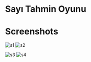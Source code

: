 # Sayı Tahmin Oyunu
# Screenshots
![s1](https://user-images.githubusercontent.com/43938354/113051531-bd3a8c80-91ae-11eb-9843-2da371d85bdf.png)
![s2](https://user-images.githubusercontent.com/43938354/113051534-be6bb980-91ae-11eb-8f62-93f7dfeae1eb.png)

![s3](https://user-images.githubusercontent.com/43938354/113051536-bf045000-91ae-11eb-8685-59ae345bf73d.png)
![s4](https://user-images.githubusercontent.com/43938354/113051539-bf9ce680-91ae-11eb-9e4c-8c753d35dc61.png)


